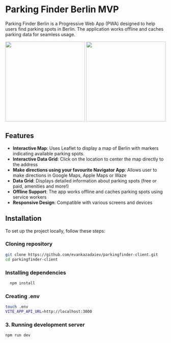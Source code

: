 # Parking Finder Berlin MVP

Parking Finder Berlin is a Progressive Web App (PWA) designed to help users find parking spots in Berlin. The application works offline and caches parking data for seamless usage.

<p>
  <img src="https://github.com/user-attachments/assets/ac553dd8-c7fa-4ec5-990c-95db1cbff233" width="250px" />
  <img src="https://github.com/user-attachments/assets/ae774137-0817-4691-8aec-bd8f9f4a0ee0" width="250px" />
</p>


## Features

- **Interactive Map**: Uses Leaflet to display a map of Berlin with markers indicating available parking spots.
- **Interactive Data Grid**: Click on the location to center the map directly to the address
- **Make directions using your favourite Navigator App**: Allows user to make directions in Google Maps, Apple Maps or Waze
- **Data Grid**: Displays detailed information about parking spots (free or paid, amenities and more!)
- **Offline Support**: The app works offline and caches parking spots using service workers
- **Responsive Design**: Compatible with various screens and devices

## Installation

To set up the project locally, follow these steps:

 ### Cloning repository

   ```bash
   git clone https://github.com/evankazadaiev/parkingfinder-client.git
   cd parkingfinder-client
   ```
### Installing dependencies
```bash
  npm install
```
 ### Creating .env
  ```bash
  touch .env
  VITE_APP_API_URL=http://localhost:3000
  ```
### 3. Running development server
```bash
npm run dev
```
